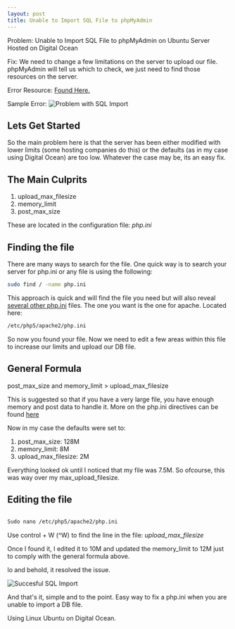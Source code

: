 ```yaml
---
layout: post
title: Unable to Import SQL File to phpMyAdmin
---
```


Problem: Unable to Import SQL File to phpMyAdmin on Ubuntu Server Hosted on Digital Ocean

Fix: We need to change a few limitations on the server to upload our file. phpMyAdmin will tell us which to check, we just need to find those resources on the server.

Error Resource: [Found Here.](http://docs.phpmyadmin.net/en/latest/faq.html#faq1-16)

Sample Error:
![Problem with SQL Import]({{site.url}}/assets/UnableToImportSQL.png)

## Lets Get Started

So the main problem here is that the server has been either modified with lower limits (some hosting companies do this) or the defaults (as in my case using Digital Ocean) are too low. Whatever the case may be, its an easy fix.

## The Main Culprits

1. upload\_max\_filesize
2. memory_limit
3. post\_max\_size

These are located in the configuration file: *php.ini*

## Finding the file

There are many ways to search for the file. One quick way is to search your server for php.ini or any file is using the following:

``` bash
sudo find / -name php.ini
```

This approach is quick and will find the file you need but will also reveal [several other php.ini](http://askubuntu.com/questions/356968/find-the-correct-php-ini-file) files. The one you want is the one for apache. Located here:

```bash
/etc/php5/apache2/php.ini
```

So now you found your file. Now we need to edit a few areas within this file to increase our limits and upload our DB file.

## General Formula

post\_max\_size and memory_limit > upload\_max\_filesize

This is suggested so that if you have a very large file, you have enough memory and post data to handle it. More on the php.ini directives can be found [here](http://php.net/manual/en/ini.core.php)

Now in my case the defaults were set to:

1. post\_max\_size: 128M
2. memory_limit: 8M
3. upload\_max\_filesize: 2M

Everything looked ok until I noticed that my file was 7.5M. So ofcourse, this was way over my max\_upload\_filesize. 

## Editing the file

``` bash 

Sudo nano /etc/php5/apache2/php.ini

```

Use control + W (^W) to find the line in the file: *upload\_max\_filesize*

Once I found it, I edited it to 10M and updated the memory_limit to 12M just to comply with the general formula above.

lo and behold, it resolved the issue.

![Succesful SQL Import]({{site.url}}/assets/SuccesfulImport.png)

And that's it, simple and to the point. Easy way to fix a php.ini when you are unable to import a DB file. 

Using Linux Ubuntu on Digital Ocean.



